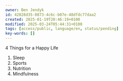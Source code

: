 ```yaml
---
owner: Ben Jendyk
id: 42028d35-0873-4c6c-b07e-48dfdc77daa2
created: 2025-01-19T20:46:19+0100
modified: 2025-03-24T05:44:31+0100
tags: [access/public, language/en, status/pending]
key-words: []
---
```


4 Things for a Happy Life

1. Sleep
2. Sports
3. Nutrition
4. Mindfulness